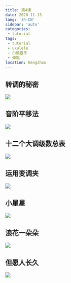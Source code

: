 ```yaml
---
title: 第4课
date: 2020-11-13
lang: 'zh-CN'
sidebar: 'auto'
categories:
 - tutorial
tags: 
 - tutorial 
 - ukulele 
 - 白熊音乐 
 - 弹唱
location: HangZhou
---
```


<!-- <iframe style="height: -webkit-fill-available;width: -webkit-fill-available;" src="/ukuleleTutorial/进阶4.pdf" scrolling="no" border="0" frameborder="no" framespacing="0" allowfullscreen="true"> </iframe> -->


## 转调的秘密

![](/ukuleleTutorial/lesson4/4_24.png) 

## 音阶平移法

![](/ukuleleTutorial/lesson4/4_25.png) 

## 十二个大调级数总表

![](/ukuleleTutorial/lesson4/4_26.png) 

## 运用变调夹

![](/ukuleleTutorial/lesson4/4_27.png) 

## 小星星

![](/ukuleleTutorial/lesson4/4_28.png) 

## 浪花一朵朵

![](/ukuleleTutorial/lesson4/4_29.png) 

## 但愿人长久

![](/ukuleleTutorial/lesson4/4_30.png) 

